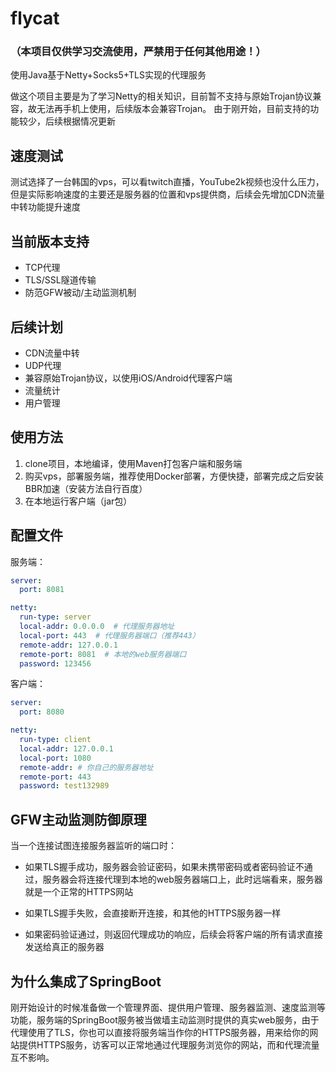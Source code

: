 # flycat
### （本项目仅供学习交流使用，严禁用于任何其他用途！）
使用Java基于Netty+Socks5+TLS实现的代理服务

做这个项目主要是为了学习Netty的相关知识，目前暂不支持与原始Trojan协议兼容，故无法再手机上使用，后续版本会兼容Trojan。
由于刚开始，目前支持的功能较少，后续根据情况更新

## 速度测试

测试选择了一台韩国的vps，可以看twitch直播，YouTube2k视频也没什么压力，但是实际影响速度的主要还是服务器的位置和vps提供商，后续会先增加CDN流量中转功能提升速度

## 当前版本支持
* TCP代理
* TLS/SSL隧道传输
* 防范GFW被动/主动监测机制

## 后续计划
* CDN流量中转
* UDP代理
* 兼容原始Trojan协议，以使用iOS/Android代理客户端
* 流量统计
* 用户管理

## 使用方法
1. clone项目，本地编译，使用Maven打包客户端和服务端
2. 购买vps，部署服务端，推荐使用Docker部署，方便快捷，部署完成之后安装BBR加速（安装方法自行百度）
3. 在本地运行客户端（jar包）

## 配置文件

服务端：
```yaml
server:
  port: 8081

netty:
  run-type: server
  local-addr: 0.0.0.0  # 代理服务器地址
  local-port: 443  # 代理服务器端口（推荐443）
  remote-addr: 127.0.0.1  
  remote-port: 8081  # 本地的web服务器端口
  password: 123456
```

客户端：
```yaml
server:
  port: 8080

netty:
  run-type: client
  local-addr: 127.0.0.1
  local-port: 1080
  remote-addr: # 你自己的服务器地址
  remote-port: 443
  password: test132989

```

## GFW主动监测防御原理

当一个连接试图连接服务器监听的端口时：

* 如果TLS握手成功，服务器会验证密码，如果未携带密码或者密码验证不通过，服务器会将连接代理到本地的web服务器端口上，此时远端看来，服务器就是一个正常的HTTPS网站

* 如果TLS握手失败，会直接断开连接，和其他的HTTPS服务器一样

* 如果密码验证通过，则返回代理成功的响应，后续会将客户端的所有请求直接发送给真正的服务器

## 为什么集成了SpringBoot

刚开始设计的时候准备做一个管理界面、提供用户管理、服务器监测、速度监测等功能，服务端的SpringBoot服务被当做墙主动监测时提供的真实web服务，由于代理使用了TLS，你也可以直接将服务端当作你的HTTPS服务器，用来给你的网站提供HTTPS服务，访客可以正常地通过代理服务浏览你的网站，而和代理流量互不影响。
